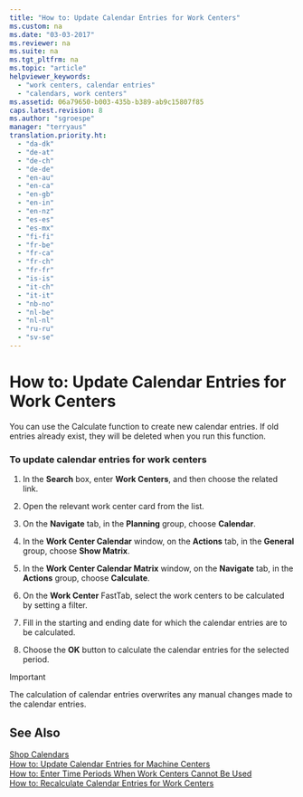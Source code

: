 ```yaml
---
title: "How to: Update Calendar Entries for Work Centers"
ms.custom: na
ms.date: "03-03-2017"
ms.reviewer: na
ms.suite: na
ms.tgt_pltfrm: na
ms.topic: "article"
helpviewer_keywords: 
  - "work centers, calendar entries"
  - "calendars, work centers"
ms.assetid: 06a79650-b003-435b-b389-ab9c15807f85
caps.latest.revision: 8
ms.author: "sgroespe"
manager: "terryaus"
translation.priority.ht: 
  - "da-dk"
  - "de-at"
  - "de-ch"
  - "de-de"
  - "en-au"
  - "en-ca"
  - "en-gb"
  - "en-in"
  - "en-nz"
  - "es-es"
  - "es-mx"
  - "fi-fi"
  - "fr-be"
  - "fr-ca"
  - "fr-ch"
  - "fr-fr"
  - "is-is"
  - "it-ch"
  - "it-it"
  - "nb-no"
  - "nl-be"
  - "nl-nl"
  - "ru-ru"
  - "sv-se"
---
```

# How to: Update Calendar Entries for Work Centers
You can use the Calculate function to create new calendar entries. If old entries already exist, they will be deleted when you run this function.  
  
### To update calendar entries for work centers  
  
1.  In the **Search** box, enter **Work Centers**, and then choose the related link.  
  
2.  Open the relevant work center card from the list.  
  
3.  On the **Navigate** tab, in the **Planning** group, choose **Calendar**.  
  
4.  In the **Work Center Calendar** window, on the **Actions** tab, in the **General** group, choose **Show Matrix**.  
  
5.  In the **Work Center Calendar Matrix** window, on the **Navigate** tab, in the **Actions** group, choose **Calculate**.  
  
6.  On the **Work Center** FastTab, select the work centers to be calculated by setting a filter.  
  
7.  Fill in the starting and ending date for which the calendar entries are to be calculated.  
  
8.  Choose the **OK** button to calculate the calendar entries for the selected period.  
  
> [!IMPORTANT]  
>  The calculation of calendar entries overwrites any manual changes made to the calendar entries.  
  
## See Also  
 [Shop Calendars](../OperationsPlanning/shop-calendars.md)   
 [How to: Update Calendar Entries for Machine Centers](../OperationsPlanning/how-to-update-calendar-entries-for-machine-centers.md)   
 [How to: Enter Time Periods When Work Centers Cannot Be Used](../Production/how-to-enter-time-periods-when-work-centers-cannot-be-used.md)   
 [How to: Recalculate Calendar Entries for Work Centers](../OperationsPlanning/how-to-recalculate-calendar-entries-for-work-centers.md)